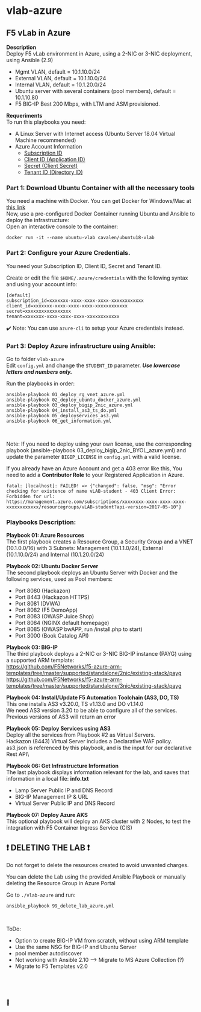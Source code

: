 # vlab-azure

## F5 vLab in Azure

**Description**\
Deploy F5 vLab environment in Azure, using a 2-NIC or 3-NIC deployment, using Ansible (2.9)

- Mgmt VLAN, default = 10.1.10.0/24
- External VLAN, default = 10.1.10.0/24
- Internal VLAN, default = 10.1.20.0/24
- Ubuntu server with several containers (pool members), default = 10.1.10.80
- F5 BIG-IP Best 200 Mbps, with LTM and ASM provisioned.

**Requeriments**\
To run this playbooks you need:

- A Linux Server with Internet access (Ubuntu Server 18.04 Virtual Machine recommended)
- Azure Account Information
  - [Subscription ID](https://portal.azure.com/?quickstart=true#blade/Microsoft_Azure_Billing/SubscriptionsBlade)
  - [Client ID (Application ID)](https://portal.azure.com/?quickstart=true#blade/Microsoft_AAD_RegisteredApps/ApplicationsListBlade)
  - [Secret (Client Secret)](https://portal.azure.com/?quickstart=true#blade/Microsoft_AAD_RegisteredApps/ApplicationsListBlade)
  - [Tenant ID (Directory ID)](https://portal.azure.com/?quickstart=true#blade/Microsoft_AAD_IAM/ActiveDirectoryMenuBlade/Overview)

### Part 1: Download Ubuntu Container with all the necessary tools

You need a machine with Docker. You can get Docker for Windows/Mac at [this link](https://www.docker.com/products/docker-desktop)\
Now, use a pre-configured Docker Container running Ubuntu and Ansible to deploy the infrastructure:\
Open an interactive console to the container:

```
docker run -it --name ubuntu-vlab cavalen/ubuntu18-vlab
```

### Part 2: Configure your Azure Credentials.

You need your Subscription ID, Client ID, Secret and Tenant ID.

Create or edit the file `$HOME/.azure/credentials` with the following syntax and using your account info:

```
[default]
subscription_id=xxxxxxx-xxxx-xxxx-xxxx-xxxxxxxxxxxx
client_id=xxxxxxx-xxxx-xxxx-xxxx-xxxxxxxxxxxx
secret=xxxxxxxxxxxxxxxxx
tenant=xxxxxxx-xxxx-xxxx-xxxx-xxxxxxxxxxxx
```

:heavy_check_mark: Note: You can use `azure-cli` to setup your Azure credentials instead.

### Part 3: Deploy Azure infrastructure using Ansible:

Go to folder `vlab-azure`\
Edit `config.yml` and change the `STUDENT_ID` parameter. **_Use lowercase letters and numbers only._**

Run the playbooks in order:

```
ansible-playbook 01_deploy_rg_vnet_azure.yml
ansible-playbook 02_deploy_ubuntu_docker_azure.yml
ansible-playbook 03_deploy_bigip_2nic_azure.yml
ansible-playbook 04_install_as3_ts_do.yml
ansible-playbook 05_deployservices_as3.yml
ansible-playbook 06_get_information.yml
```

<br />

Note: If you need to deploy using your own license, use the corresponding playbook (ansible-playbook 03_deploy_bigip_2nic_BYOL_azure.yml) and update the parameter `BIGIP_LICENSE` in `config.yml` with a valid license.

If you already have an Azure Account and get a 403 error like this, You need to add a **Contributor Role** to your Registered Application in Azure.

```
fatal: [localhost]: FAILED! => {"changed": false, "msg": "Error checking for existence of name vLAB-student - 403 Client Error:
Forbidden for url: https://management.azure.com/subscriptions/xxxxxxxx-xxxx-xxxx-xxxx-xxxxxxxxxxxx/resourcegroups/vLAB-student?api-version=2017-05-10"}

```

### Playbooks Description:

**Playbook 01: Azure Resources**\
The first playbook creates a Resource Group, a Security Group and a VNET (10.1.0.0/16) with 3 Subnets: Management (10.1.1.0/24), External (10.1.10.0/24) and Internal (10.1.20.0/24)

**Playbook 02: Ubuntu Docker Server**\
The second playbook deploys an Ubuntu Server with Docker and the following services, used as Pool members:

- Port 8080 (Hackazon)
- Port 8443 (Hackazon HTTPS)
- Port 8081 (DVWA)
- Port 8082 (F5 DemoApp)
- Port 8083 (OWASP Juice Shop)
- Port 8084 (NGINX default homepage)
- Port 8085 (OWASP bwAPP, run /install.php to start)
- Port 3000 (Book Catalog API)

**Playbook 03: BIG-IP**\
The third playbook deploys a 2-NIC or 3-NIC BIG-IP instance (PAYG) using a supported ARM template:\
https://github.com/F5Networks/f5-azure-arm-templates/tree/master/supported/standalone/2nic/existing-stack/payg \
https://github.com/F5Networks/f5-azure-arm-templates/tree/master/supported/standalone/3nic/existing-stack/payg

**Playbook 04: Install/Update F5 Automation Toolchain (AS3, DO, TS)**\
This one installs AS3 v3.20.0, TS v1.13.0 and DO v1.14.0 \
We need AS3 version 3.20 to be able to configure all of the services. Previous versions of AS3 will return an error

**Playbook 05: Deploy Services using AS3**\
Deploy all the services from Playbook #2 as Virtual Servers.\
Hackazon (8443) Virtual Server includes a Declarative WAF policy.\
as3.json is referenced by this playbook, and is the input for our declarative Rest API\

**Playbook 06: Get Infrastructure Information**\
The last playbook displays information relevant for the lab, and saves that information in a local file: **info.txt**

- Lamp Server Public IP and DNS Record
- BIG-IP Management IP & URL
- Virtual Server Public IP and DNS Record

**Playbook 07: Deploy Azure AKS**\
This optional playbook will deploy an AKS cluster with 2 Nodes, to test the integration with F5 Container Ingress Service (CIS)
<br />

## :heavy_exclamation_mark: DELETING THE LAB :heavy_exclamation_mark:

Do not forget to delete the resources created to avoid unwanted charges.

You can delete the Lab using the provided Ansible Playbook or manually deleting the Resource Group in Azure Portal

Go to `./vlab-azure` and run:

```
ansible_playbook 99_delete_lab_azure.yml
```

<br />

ToDo:

- Option to create BIG-IP VM from scratch, without using ARM template
- Use the same NSG for BIG-IP and Ubuntu Server
- pool member autodiscover
- Not working with Ansible 2.10 --> Migrate to MS Azure Collection (?)
- Migrate to F5 Templates v2.0

<br />
<br />
<br />
  
:poop:
